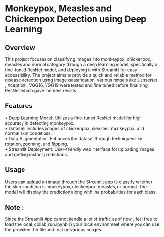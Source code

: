 # Monkeypox, Measles and Chickenpox Detection using Deep Learning

## Overview
This project focuses on classifying images into monkeypox, chickenpox, measles and normal  category through a deep learning model, specifically a fine-tuned ResNet model, and deploying it with Streamlit for easy accessibility. The project aims to provide a quick and reliable method for disease detection using image classification. Various models like DenseNet , Xception , VGG16, VGG19 were tested and fine tuned before finalizing ResNet which gave the best results.

## Features
•	Deep Learning Model: Utilizes a fine-tuned ResNet model for high accuracy in detecting monkeypox.<br>
•	Dataset: Includes images of chickenpox, measles, monkeypox, and normal skin conditions.<br>
•	Data Augmentation: Enhances the dataset through techniques like rotation, zooming, and flipping.<br>
•	Streamlit Deployment: User-friendly web interface for uploading images and getting instant predictions.

## Usage
Users can upload an image through the Streamlit app to classify whether the skin condition is monkeypox, chickenpox, measles, or normal. The model will display the prediction along with the probabilities for each class.

## Note :
Since the Streamlit App cannot handle a lot of traffic as of now , feel free to load the local_collab_run.ipynb in your local environment where you can use the provided .h5 file and test on various images.
